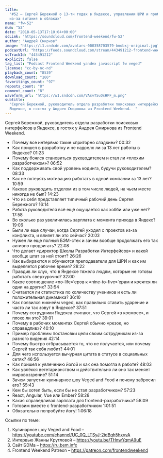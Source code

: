 ```yaml
---
title:
  "#52 – Сергей Бережной о 13-ти годах в Яндексе, управлении ШРИ и проблемах
  из-за витания в облаках"
name: "fw-52"
num: "52"
date: "2018-05-13T17:10:04+00:00"
scLink: "https://soundcloud.com/frontend-weekend/fw-52"
author: "Андрей Смирнов"
image: "https://i1.sndcdn.com/avatars-000358703579-bnobxj-original.jpg"
podcastUrl: "https://feeds.soundcloud.com/stream/443491212-frontend-weekend-fw-52.m4a"
scTrackId: "443491212"
explicit: false
tag_list: "Podcast Frontend Weekend yandex javascript fw veged"
license: "cc-by-nc-nd"
playback_count: "8539"
download_count: "100"
favoritings_count: "97"
reposts_count: "8"
comment_count: "8"
waveform_url: "https://w1.sndcdn.com/VAsvT5uOsHPF_m.png"
subtitle:
  "Сергей Бережной, руководитель отдела разработки поисковых интерфейсов в
  Яндексе, в гостях у Андрея Смирнова из Frontend Weekend.  "
---
```


Сергей Бережной, руководитель отдела разработки поисковых интерфейсов в Яндексе,
в гостях у Андрея Смирнова из Frontend Weekend.

- Почему все интервью такие «приторно сладкие»?
  <timecode sec="32">00:32</timecode>
- Как пришел в разработку и не надоело ли за 13 лет работы в Яндексе?
  <timecode sec="83">01:23</timecode>
- Почему боялся становиться руководителем и стал ли «плохим разработчиком»?
  <timecode sec="412">06:52</timecode>
- Как поддерживать свой уровень кодинга, будучи руководителем?
  <timecode sec="513">08:33</timecode>
- Как не потерять мотивацию работать в одной компании за 13 лет?
  <timecode sec="659">10:59</timecode>
- Каково руководить отделом из в том числе людей, на чьем месте никогда не был?
  <timecode sec="863">14:23</timecode>
- Что из себя представляет типичный рабочий день Сергея Бережного?
  <timecode sec="974">16:14</timecode>
- Работа руководителя всё ещё ощущается как хобби или уже нет?
  <timecode sec="1078">17:58</timecode>
- Во сколько раз увеличилась зарплата с момента прихода в Яндекс?
  <timecode sec="1146">19:06</timecode>
- Были ли еще случаи, когда Сергей уходил с проектов из-за конфликта, и влияет
  ли это сейчас? <timecode sec="1203">20:03</timecode>
- Нужен ли еще полный БЭМ-стек и зачем вообще продолжать его так активно
  продвигать? <timecode sec="1328">22:08</timecode>
- Что делает «директор Школы Разработки Интерфейсов» и какой вообще штат за ней
  стоит? <timecode sec="1586">26:26</timecode>
- Как выбираются и обучаются преподаватели для ШРИ и как им выделяется рабочее
  время? <timecode sec="1702">28:22</timecode>
- Правдив ли слух, что в Яндексе тяжело людям, которые не готовы работать
  сверхурочно? <timecode sec="1920">32:00</timecode>
- Какое соотношение «no-life»’еров к «nine-to-five»’ерам и косятся ли одни на
  других? <timecode sec="2034">33:54</timecode>
- Считается ли статистика по количеству учеников и есть ли положительная
  динамика? <timecode sec="2170">36:10</timecode>
- Как появился никнейм veged, как правильно ставить ударение и часто ли так
  зовут в Яндексе? <timecode sec="2271">37:51</timecode>
- Почему сотрудники Яндекса считают, что Сергей «в космосе», и плохо ли это?
  <timecode sec="2341">39:01</timecode>
- Почему в рабочих моментах Сергей обычно «резок, но справедлив»?
  <timecode sec="2410">40:10</timecode>
- Пример проблемы постановки цели своим сотрудникам из-за разного видения
  <timecode sec="2534">42:14</timecode>
- Почему быстро отбрасывается то, что не получается, или почему Сергей так себя
  любит? <timecode sec="2641">44:01</timecode>
- Для чего используется вычурная цитата в статусе в социальных сетях?
  <timecode sec="2816">46:56</timecode>
- Как пришел к увлечению йогой и как она помогла в работе?
  <timecode sec="2883">48:03</timecode>
- Как увлёкся вегетарианством и действительно ли оно так меняет мировоззрение?
  <timecode sec="3074">51:14</timecode>
- Зачем запустил кулинарное шоу Veged and Food и почему забросил его?
  <timecode sec="3343">55:43</timecode>
- Кем бы хотел быть, если бы не стал разработчиком?
  <timecode sec="3443">57:23</timecode>
- React, Angular, Vue или Ember? <timecode sec="3508">58:28</timecode>
- Какая справедливая зарплата для frontend-разработчика?
  <timecode sec="3489">58:09</timecode>
- Готовим вместе с frontend-разработчиком
  <timecode sec="3711">1:01:51</timecode>
- Обязательно попробуйте йогу! <timecode sec="3978">1:06:18</timecode>

Ссылки по теме:

1. Кулинарное шоу Veged and Food –
   <https://youtube.com/channel/UC_0Q_LTSyJ-2idBqh5hxvvA>
2. Интервью Жанны Кругловой – <https://youtu.be/THnwYqmA9uE>
3. Сайт БЭМа – <https://ru.bem.info>
4. Frontend Weekend Patreon – <https://patreon.com/frontendweekend>
